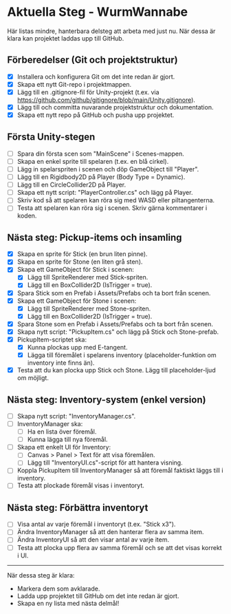 # Aktuella Steg - WurmWannabe

Här listas mindre, hanterbara delsteg att arbeta med just nu. När dessa är klara kan projektet laddas upp till GitHub.

## Förberedelser (Git och projektstruktur)

- [x] Installera och konfigurera Git om det inte redan är gjort.
- [x] Skapa ett nytt Git-repo i projektmappen.
- [x] Lägg till en .gitignore-fil för Unity-projekt (t.ex. via https://github.com/github/gitignore/blob/main/Unity.gitignore).
- [x] Lägg till och committa nuvarande projektstruktur och dokumentation.
- [x] Skapa ett nytt repo på GitHub och pusha upp projektet.

## Första Unity-stegen

- [ ] Spara din första scen som "MainScene" i Scenes-mappen.
- [ ] Skapa en enkel sprite till spelaren (t.ex. en blå cirkel).
- [ ] Lägg in spelarspriten i scenen och döp GameObject till "Player".
- [ ] Lägg till en Rigidbody2D på Player (Body Type = Dynamic).
- [ ] Lägg till en CircleCollider2D på Player.
- [ ] Skapa ett nytt script: "PlayerController.cs" och lägg på Player.
- [ ] Skriv kod så att spelaren kan röra sig med WASD eller piltangenterna.
- [ ] Testa att spelaren kan röra sig i scenen. Skriv gärna kommentarer i koden.

## Nästa steg: Pickup-items och insamling

- [x] Skapa en sprite för Stick (en brun liten pinne).
- [x] Skapa en sprite för Stone (en liten grå sten).
- [x] Skapa ett GameObject för Stick i scenen:
    - [x] Lägg till SpriteRenderer med Stick-spriten.
    - [x] Lägg till en BoxCollider2D (IsTrigger = true).
- [x] Spara Stick som en Prefab i Assets/Prefabs och ta bort från scenen.
- [x] Skapa ett GameObject för Stone i scenen:
    - [x] Lägg till SpriteRenderer med Stone-spriten.
    - [x] Lägg till en BoxCollider2D (IsTrigger = true).
- [x] Spara Stone som en Prefab i Assets/Prefabs och ta bort från scenen.
- [x] Skapa nytt script: "PickupItem.cs" och lägg på Stick och Stone-prefab.
- [x] PickupItem-scriptet ska:
    - [x] Kunna plockas upp med E-tangent.
    - [x] Lägga till föremålet i spelarens inventory (placeholder-funktion om inventory inte finns än).
- [x] Testa att du kan plocka upp Stick och Stone. Lägg till placeholder-ljud om möjligt.

## Nästa steg: Inventory-system (enkel version)

- [ ] Skapa nytt script: "InventoryManager.cs".
- [ ] InventoryManager ska:
    - [ ] Ha en lista över föremål.
    - [ ] Kunna lägga till nya föremål.
- [ ] Skapa ett enkelt UI för Inventory:
    - [ ] Canvas > Panel > Text för att visa föremålen.
    - [ ] Lägg till "InventoryUI.cs"-script för att hantera visning.
- [ ] Koppla PickupItem till InventoryManager så att föremål faktiskt läggs till i inventory.
- [ ] Testa att plockade föremål visas i inventoryt.

## Nästa steg: Förbättra inventoryt

- [ ] Visa antal av varje föremål i inventoryt (t.ex. "Stick x3").
- [ ] Ändra InventoryManager så att den hanterar flera av samma item.
- [ ] Ändra InventoryUI så att den visar antal av varje item.
- [ ] Testa att plocka upp flera av samma föremål och se att det visas korrekt i UI.

---

När dessa steg är klara:
- Markera dem som avklarade.
- Ladda upp projektet till GitHub om det inte redan är gjort.
- Skapa en ny lista med nästa delmål! 